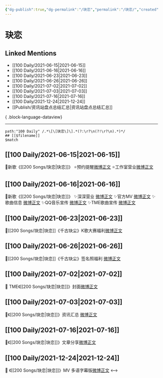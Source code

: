 ```yaml
---
{"dg-publish":true,"dg-permalink":"/玦恋","permalink":"/玦恋/","created":"2022-12-23T10:38:43.000+08:00","updated":"2023-04-10T15:50:40.000+08:00"}
---
```


# 玦恋

## Linked Mentions
- [[100 Daily/2021-06-15\|2021-06-15]]
- [[100 Daily/2021-06-16\|2021-06-16]]
- [[100 Daily/2021-06-23\|2021-06-23]]
- [[100 Daily/2021-06-26\|2021-06-26]]
- [[100 Daily/2021-07-02\|2021-07-02]]
- [[100 Daily/2021-07-03\|2021-07-03]]
- [[100 Daily/2021-07-16\|2021-07-16]]
- [[100 Daily/2021-12-24\|2021-12-24]]
- [[Publish/资讯站盘点总结汇总\|资讯站盘点总结汇总]]

{ .block-language-dataview}

---

```expander
path:"100 Daily" /.*\[\[玦恋\]\].*(?:\r?\n(?!\r?\n).*)*/
## [[$filename]]
$match
```
## [[100 Daily/2021-06-15\|2021-06-15]]
💫新歌《[[200 Songs/玦恋\|玦恋]]》
⭐预约提醒[微博正文](https://m.weibo.cn/6466290670/4648339998248970)
⭐工作室营业[微博正文](https://m.weibo.cn/6466290670/4648340401427180)
## [[100 Daily/2021-06-16\|2021-06-16]]
🌟新歌《[[200 Songs/玦恋\|玦恋]]》
✨深深营业 [微博正文](https://m.weibo.cn/6466290670/4648687109938108)
✨官方MV [微博正文](https://m.weibo.cn/6466290670/4648671821699235)
✨歌曲信息 [微博正文](https://m.weibo.cn/6466290670/4648672236929497)
✨QQ音乐宣传 [微博正文](https://m.weibo.cn/6466290670/4648674653373311)
✨TME歌曲宣传 [微博正文](https://m.weibo.cn/6466290670/4648680487127285)
## [[100 Daily/2021-06-23\|2021-06-23]]
🌟[[200 Songs/玦恋\|玦恋]]《千古玦尘》K歌大赛福利[微博正文](https://weibo.com/detail/4651240661715220)

## [[100 Daily/2021-06-26\|2021-06-26]]
🌟[[200 Songs/玦恋\|玦恋]]《千古玦尘》签名照福利 [微博正文](https://weibo.com/detail/4652319209951596)
## [[100 Daily/2021-07-02\|2021-07-02]]
💫 TME《[[200 Songs/玦恋\|玦恋]]》封面[微博正文](https://m.weibo.cn/6466290670/4654553942724752)
## [[100 Daily/2021-07-03\|2021-07-03]]
🌟《[[200 Songs/玦恋\|玦恋]]》资讯汇总 [微博正文](https://m.weibo.cn/6466290670/4654995402916868)
## [[100 Daily/2021-07-16\|2021-07-16]]
🌊《[[200 Songs/玦恋\|玦恋]]》文章分享[微博正文](https://m.weibo.cn/6466290670/4659671397567397)

## [[100 Daily/2021-12-24\|2021-12-24]]
🌟 《[[200 Songs/玦恋\|玦恋]]》MV 多语字幕版[微博正文](https://m.weibo.cn/6466290670/4718041269275339)
<-->